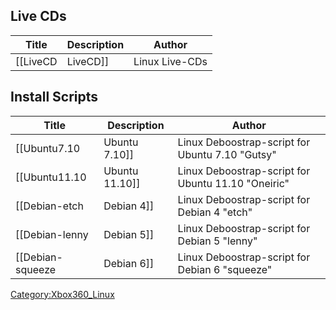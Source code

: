 <onlyinclude>

## Live CDs

| Title      | Description | Author         |
| ---------- | ----------- | -------------- |
| \[\[LiveCD | LiveCD\]\]  | Linux Live-CDs |

## Install Scripts

| Title              | Description      | Author                                             |
| ------------------ | ---------------- | -------------------------------------------------- |
| \[\[Ubuntu7.10     | Ubuntu 7.10\]\]  | Linux Deboostrap-script for Ubuntu 7.10 "Gutsy"    |
| \[\[Ubuntu11.10    | Ubuntu 11.10\]\] | Linux Deboostrap-script for Ubuntu 11.10 "Oneiric" |
| \[\[Debian-etch    | Debian 4\]\]     | Linux Deboostrap-script for Debian 4 "etch"        |
| \[\[Debian-lenny   | Debian 5\]\]     | Linux Deboostrap-script for Debian 5 "lenny"       |
| \[\[Debian-squeeze | Debian 6\]\]     | Linux Deboostrap-script for Debian 6 "squeeze"     |

</onlyinclude>

[Category:Xbox360_Linux](Category_Xbox360_Linux)